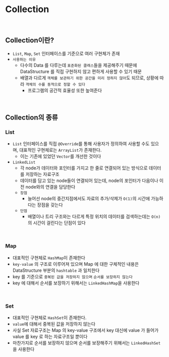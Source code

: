 # Collection

<br>

## Collection이란?

- `List`, `Map`, `Set` 인터페이스를 기준으로 여러 구현체가 존재
- `사용하는 이유`
  - 다수의 Data 를 다루는데 `표준화된 클래스`들을 제공해주기 때문에 DataStructure 를 직접 구현하지 않고 편하게 사용할 수 있기 때문
  - 배열과 다르게 `객체를 보관하기 위한 공간을 미리 정하지 않아`도 되므로, 상황에 따라 `객체의 수를 동적으로 정할 수 있다`
    - 프로그램의 공간적 효율성 또한 높여준다

<br>

## Collection의 종류

### List

- `List` 인터페이스를 직접 `@Override`를 통해 사용자가 정의하여 사용할 수도 있으며, 대표적인 구현체로는 `ArrayList`가 존재한다.
  - 이는 기존에 있었던 `Vector`를 개선한 것이다
- `LinkedList`
  - 각 node가 데이터와 포인터를 가지고 한 줄로 연결되어 있는 방식으로 데이터를 저장하는 자료구조
  - 데이터를 담고 있는 node들이 연결되어 있는데, node의 포인터가 다음이나 이전 node와의 연결을 담당한다
  - `장점`
    - 늘어선 node의 중간지점에서도 자료의 추가/삭제가 `O(1)`의 시간에 가능하다는 장점을 갖는다
  - `단점`
    - 배열이나 트리 구조와는 다르게 특정 위치의 데이터를 검색하는데는 `O(n)` 의 시간이 걸린다는 단점이 있다

<br>

### Map

- 대표적인 구현체로 `HashMap`이 존재한다
- `key-value` 의 구조로 이루어져 있으며 Map 에 대한 구체적인 내용은 DataStructure 부분의 `hashtable` 과 일치한다
- key 를 기준으로 `중복된 값을 저장하지 않으며` `순서를 보장하지 않는다`
- key 에 대해서 순서를 보장하기 위해서는 `LinkedHashMap`을 사용한다

<br>

### Set

- 대표적인 구현체로 `HashSet`이 존재한다.
- `value`에 대해서 중복된 값을 저장하지 않는다
- 사실 Set 자료구조는 Map 의 key-value 구조에서 key 대신에 value 가 들어가 value 를 key 로 하는 자료구조일 뿐이다
- 마찬가지로 순서를 보장하지 않으며 순서를 보장해주기 위해서는 `LinkedHashSet`을 사용한다
